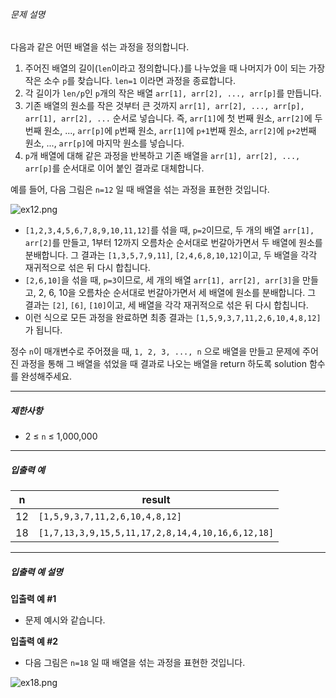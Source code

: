 ###### 문제 설명

다음과 같은 어떤 배열을 섞는 과정을 정의합니다.

1. 주어진 배열의 길이(`len`이라고 정의합니다.)를 나누었을 때 나머지가 0이 되는 가장 작은 소수 `p`를 찾습니다. `len=1` 이라면 과정을 종료합니다.
2. 각 길이가 `len/p`인 `p`개의 작은 배열 `arr[1], arr[2], ..., arr[p]`를 만듭니다.
3. 기존 배열의 원소를 작은 것부터 큰 것까지 `arr[1], arr[2], ..., arr[p], arr[1], arr[2], ...` 순서로 넣습니다. 즉, `arr[1]`에 첫 번째 원소, `arr[2]`에 두 번째 원소, ..., `arr[p]`에 `p`번째 원소, `arr[1]`에 `p+1`번째 원소, `arr[2]`에 `p+2`번째 원소, ..., `arr[p]`에 마지막 원소를 넣습니다.
4. `p`개 배열에 대해 같은 과정을 반복하고 기존 배열을 `arr[1], arr[2], ..., arr[p]`를 순서대로 이어 붙인 결과로 대체합니다.

예를 들어, 다음 그림은 `n=12` 일 때 배열을 섞는 과정을 표현한 것입니다.

![ex12.png](https://grepp-programmers.s3.ap-northeast-2.amazonaws.com/files/production/d257f31e-6604-4f6d-98df-1dc316c1cc0b/ex12.png)

- `[1,2,3,4,5,6,7,8,9,10,11,12]`를 섞을 때, `p=2`이므로, 두 개의 배열 `arr[1], arr[2]`를 만들고, 1부터 12까지 오름차순 순서대로 번갈아가면서 두 배열에 원소를 분배합니다. 그 결과는 `[1,3,5,7,9,11]`, `[2,4,6,8,10,12]`이고, 두 배열을 각각 재귀적으로 섞은 뒤 다시 합칩니다.
- `[2,6,10]`을 섞을 때, `p=3`이므로, 세 개의 배열 `arr[1], arr[2], arr[3]`을 만들고, 2, 6, 10을 오름차순 순서대로 번갈아가면서 세 배열에 원소를 분배합니다. 그 결과는 `[2]`, `[6]`, `[10]`이고, 세 배열을 각각 재귀적으로 섞은 뒤 다시 합칩니다.
- 이런 식으로 모든 과정을 완료하면 최종 결과는 `[1,5,9,3,7,11,2,6,10,4,8,12]`가 됩니다.

정수 `n`이 매개변수로 주어졌을 때, `1, 2, 3, ..., n` 으로 배열을 만들고 문제에 주어진 과정을 통해 그 배열을 섞었을 때 결과로 나오는 배열을 return 하도록 solution 함수를 완성해주세요.

------

##### 제한사항

- 2 ≤ `n` ≤ 1,000,000

------

##### 입출력 예

| n    | result                                           |
| ---- | ------------------------------------------------ |
| 12   | `[1,5,9,3,7,11,2,6,10,4,8,12]`                   |
| 18   | `[1,7,13,3,9,15,5,11,17,2,8,14,4,10,16,6,12,18]` |

------

##### 입출력 예 설명

**입출력 예 #1**

- 문제 예시와 같습니다.

**입출력 예 #2**

- 다음 그림은 `n=18` 일 때 배열을 섞는 과정을 표현한 것입니다.

![ex18.png](https://grepp-programmers.s3.ap-northeast-2.amazonaws.com/files/production/54f1d073-3223-4a5f-a64e-2f9ece52cbc7/ex18.png)